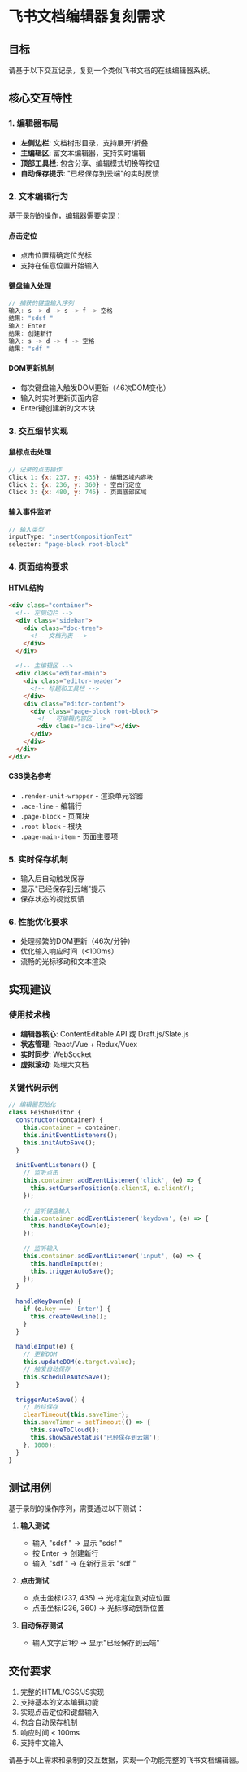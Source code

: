 # 飞书文档编辑器复刻需求

## 目标
请基于以下交互记录，复刻一个类似飞书文档的在线编辑器系统。

## 核心交互特性

### 1. 编辑器布局
- **左侧边栏**: 文档树形目录，支持展开/折叠
- **主编辑区**: 富文本编辑器，支持实时编辑
- **顶部工具栏**: 包含分享、编辑模式切换等按钮
- **自动保存提示**: "已经保存到云端"的实时反馈

### 2. 文本编辑行为
基于录制的操作，编辑器需要实现：

#### 点击定位
- 点击位置精确定位光标
- 支持在任意位置开始输入

#### 键盘输入处理
```javascript
// 捕获的键盘输入序列
输入: s -> d -> s -> f -> 空格
结果: "sdsf "
输入: Enter
结果: 创建新行
输入: s -> d -> f -> 空格  
结果: "sdf "
```

#### DOM更新机制
- 每次键盘输入触发DOM更新（46次DOM变化）
- 输入时实时更新页面内容
- Enter键创建新的文本块

### 3. 交互细节实现

#### 鼠标点击处理
```javascript
// 记录的点击操作
Click 1: {x: 237, y: 435} - 编辑区域内容块
Click 2: {x: 236, y: 360} - 空白行定位
Click 3: {x: 480, y: 746} - 页面底部区域
```

#### 输入事件监听
```javascript
// 输入类型
inputType: "insertCompositionText"
selector: "page-block root-block"
```

### 4. 页面结构要求

#### HTML结构
```html
<div class="container">
  <!-- 左侧边栏 -->
  <div class="sidebar">
    <div class="doc-tree">
      <!-- 文档列表 -->
    </div>
  </div>
  
  <!-- 主编辑区 -->
  <div class="editor-main">
    <div class="editor-header">
      <!-- 标题和工具栏 -->
    </div>
    <div class="editor-content">
      <div class="page-block root-block">
        <!-- 可编辑内容区 -->
        <div class="ace-line"></div>
      </div>
    </div>
  </div>
</div>
```

#### CSS类名参考
- `.render-unit-wrapper` - 渲染单元容器
- `.ace-line` - 编辑行
- `.page-block` - 页面块
- `.root-block` - 根块
- `.page-main-item` - 页面主要项

### 5. 实时保存机制
- 输入后自动触发保存
- 显示"已经保存到云端"提示
- 保存状态的视觉反馈

### 6. 性能优化要求
- 处理频繁的DOM更新（46次/分钟）
- 优化输入响应时间（<100ms）
- 流畅的光标移动和文本渲染

## 实现建议

### 使用技术栈
- **编辑器核心**: ContentEditable API 或 Draft.js/Slate.js
- **状态管理**: React/Vue + Redux/Vuex
- **实时同步**: WebSocket
- **虚拟滚动**: 处理大文档

### 关键代码示例

```javascript
// 编辑器初始化
class FeishuEditor {
  constructor(container) {
    this.container = container;
    this.initEventListeners();
    this.initAutoSave();
  }
  
  initEventListeners() {
    // 监听点击
    this.container.addEventListener('click', (e) => {
      this.setCursorPosition(e.clientX, e.clientY);
    });
    
    // 监听键盘输入
    this.container.addEventListener('keydown', (e) => {
      this.handleKeyDown(e);
    });
    
    // 监听输入
    this.container.addEventListener('input', (e) => {
      this.handleInput(e);
      this.triggerAutoSave();
    });
  }
  
  handleKeyDown(e) {
    if (e.key === 'Enter') {
      this.createNewLine();
    }
  }
  
  handleInput(e) {
    // 更新DOM
    this.updateDOM(e.target.value);
    // 触发自动保存
    this.scheduleAutoSave();
  }
  
  triggerAutoSave() {
    // 防抖保存
    clearTimeout(this.saveTimer);
    this.saveTimer = setTimeout(() => {
      this.saveToCloud();
      this.showSaveStatus('已经保存到云端');
    }, 1000);
  }
}
```

## 测试用例

基于录制的操作序列，需要通过以下测试：

1. **输入测试**
   - 输入 "sdsf " → 显示 "sdsf "
   - 按 Enter → 创建新行
   - 输入 "sdf " → 在新行显示 "sdf "

2. **点击测试**
   - 点击坐标(237, 435) → 光标定位到对应位置
   - 点击坐标(236, 360) → 光标移动到新位置

3. **自动保存测试**
   - 输入文字后1秒 → 显示"已经保存到云端"

## 交付要求

1. 完整的HTML/CSS/JS实现
2. 支持基本的文本编辑功能
3. 实现点击定位和键盘输入
4. 包含自动保存机制
5. 响应时间 < 100ms
6. 支持中文输入

请基于以上需求和录制的交互数据，实现一个功能完整的飞书文档编辑器。